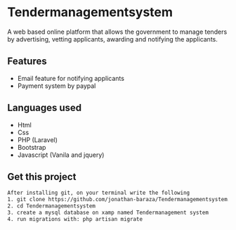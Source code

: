 # Tendermanagementsystem
A web based online platform that allows the government to manage tenders by advertising, vetting applicants, awarding and notifying the applicants.

## Features
* Email feature for notifying applicants 
* Payment system by paypal

## Languages used
* Html
* Css
* PHP (Laravel)
* Bootstrap
* Javascript (Vanila and jquery)


## Get this project
```bash
After installing git, on your terminal write the following
1. git clone https://github.com/jonathan-baraza/Tendermanagementsystem.git
2. cd Tendermanagementsystem
3. create a mysql database on xamp named Tendermanagement system
4. run migrations with: php artisan migrate
```
